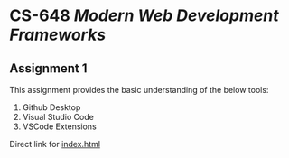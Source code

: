 # CS-648 _Modern Web Development Frameworks_

## Assignment 1

This assignment provides the basic understanding of the below tools:
 1. Github Desktop
 2. Visual Studio Code
 3. VSCode Extensions

Direct link for [index.html](https://github.com/akawane/Assignment1/blob/main/index.html)


 


 

